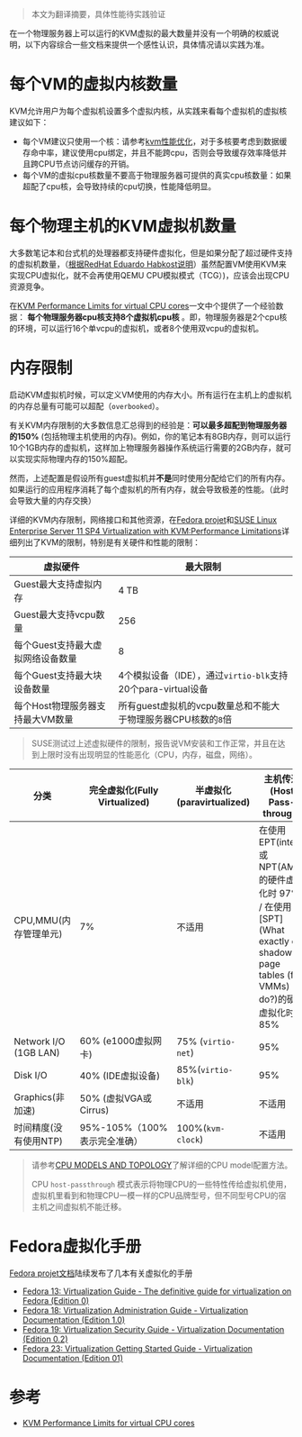 > 本文为翻译摘要，具体性能待实践验证

在一个物理服务器上可以运行的KVM虚拟的最大数量并没有一个明确的权威说明，以下内容综合一些文档来提供一个感性认识，具体情况请以实践为准。

# 每个VM的虚拟内核数量

KVM允许用户为每个虚拟机设置多个虚拟内核，从实践来看每个虚拟机的虚拟核建议如下：

* 每个VM建议只使用一个核：请参考[kvm性能优化](kvm_performance_tunning)，对于多核要考虑到数据缓存命中率，建议使用cpu绑定，并且不能跨cpu，否则会导致缓存效率降低并且跨CPU节点访问缓存的开销。
* 每个VM的虚拟cpu核数量不要高于物理服务器可提供的真实cpu核数量：如果超配了cpu核，会导致持续的cpu切换，性能降低明显。

# 每个物理主机的KVM虚拟机数量

大多数笔记本和台式机的处理器都支持硬件虚拟化，但是如果分配了超过硬件支持的虚拟机数量，（[根据RedHat Eduardo Habkost说明](http://www.brianlinkletter.com/kvm-performance-limits-for-virtual-cpu-cores/#fn1-2617)）虽然配置VM使用KVM来实现CPU虚拟化，就不会再使用QEMU CPU模拟模式（TCG）)，应该会出现CPU资源竞争。

在[KVM Performance Limits for virtual CPU cores](http://www.brianlinkletter.com/kvm-performance-limits-for-virtual-cpu-cores/)一文中个提供了一个经验数据： **每个物理服务器cpu核支持8个虚拟机cpu核** 。即，物理服务器是2个cpu核的环境，可以运行16个单vcpu的虚拟机，或者8个使用双vcpu的虚拟机。

# 内存限制

启动KVM虚拟机时候，可以定义VM使用的内存大小。所有运行在主机上的虚拟机的内存总量有可能可以超配（`overbooked`）。

有关KVM内存限制的大多数信息汇总得到的经验是：**可以最多超配到物理服务器的150%** (包括物理主机使用的内存)。例如，你的笔记本有8GB内存，则可以运行10个1GB内存的虚拟机，这样加上物理服务器操作系统运行需要的2GB内存，就可以实现实际物理内存的150%超配。

然而，上述配置是假设所有guest虚拟机并**不是**同时使用分配给它们的所有内存。如果运行的应用程序消耗了每个虚拟机的所有内存，就会导致极差的性能。（此时会导致大量的内存交换）

详细的KVM内存限制，网络接口和其他资源，在[Fedora projet](https://docs.fedoraproject.org/en-US/Fedora/13/html/Virtualization_Guide/sect-Virtualization-Virtualization_limitations-KVM_limitations.html)和[SUSE Linux Enterprise Server 11 SP4 Virtualization with KVM:Performance Limitations](https://www.suse.com/documentation/sles11/singlehtml/book_kvm/book_kvm.html#cha.kvm.limits)详细列出了KVM的限制，特别是有关硬件和性能的限制：

| 虚拟硬件 | 最大限制 |
| ----- | ----- |
| Guest最大支持虚拟内存 | 4 TB |
| Guest最大支持vcpu数量 | 256 |
| 每个Guest支持最大虚拟网络设备数量 | 8 |
| 每个Guest支持最大块设备数量 | 4个模拟设备（IDE），通过`virtio-blk`支持20个para-virtual设备 |
| 每个Host物理服务器支持最大VM数量 | 所有guest虚拟机的vcpu数量总和不能大于物理服务器CPU核数的`8`倍 |

> SUSE测试过上述虚拟硬件的限制，报告说VM安装和工作正常，并且在达到上限时没有出现明显的性能恶化（CPU，内存，磁盘，网络）。

| 分类 | 完全虚拟化(Fully Virtualized) | 半虚拟化(paravirtualized) | 主机传递(Host Pass-through) |
| ---- | ---- | ---- | ---- |
| CPU,MMU(内存管理单元) | 7% | 不适用 | 在使用EPT(intel)或NPT(AMD)的硬件虚拟化时 97% / 在使用[SPT](What exactly do shadow page tables (for VMMs) do?)的硬件虚拟化时 85% |
| Network I/O (1GB LAN) | 60% (e1000虚拟网卡) | 75% (`virtio-net`) | 95% |
| Disk I/O | 40% (IDE虚拟设备) | 85%(`virtio-blk`) | 95% |
| Graphics(非加速) | 50% (虚拟VGA或Cirrus) | 不适用 | 不适用 |
| 时间精度(没有使用NTP) | 95%-105%（100%表示完全准确） | 100%(`kvm-clock`) | 不适用 |

> 请参考[CPU MODELS AND TOPOLOGY](https://access.redhat.com/documentation/en-US/Red_Hat_Enterprise_Linux/7/html/Virtualization_Deployment_and_Administration_Guide/sect-Manipulating_the_domain_xml-CPU_model_and_topology.html)了解详细的CPU model配置方法。
>
> CPU `host-passthrough` 模式表示将物理CPU的一些特性传给虚拟机使用，虚拟机里看到和物理CPU一模一样的CPU品牌型号，但不同型号CPU的宿主机之间虚拟机不能迁移。

# Fedora虚拟化手册

[Fedora projet文档](https://docs.fedoraproject.org/)陆续发布了几本有关虚拟化的手册

* [Fedora 13: Virtualization Guide - The definitive guide for virtualization on Fedora (Edition 0)](https://docs.fedoraproject.org/en-US/Fedora/13/html/Virtualization_Guide/index.html)
* [Fedora 18: Virtualization Administration Guide - Virtualization Documentation (Edition 1.0)](https://docs.fedoraproject.org/en-US/Fedora/18/html/Virtualization_Administration_Guide/index.html)
* [Fedora 19: Virtualization Security Guide - Virtualization Documentation (Edition 0.2)](https://docs.fedoraproject.org/en-US/Fedora/19/html/Virtualization_Security_Guide/index.html)
* [Fedora 23: Virtualization Getting Started Guide - Virtualization Documentation (Edition 01)](https://docs.fedoraproject.org/en-US/Fedora/23/html/Virtualization_Getting_Started_Guide/index.html)

# 参考

* [KVM Performance Limits for virtual CPU cores](http://www.brianlinkletter.com/kvm-performance-limits-for-virtual-cpu-cores/)